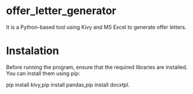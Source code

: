 # offer_letter_generator
It is a Python-based tool using Kivy and MS Excel to generate offer letters.
# Instalation
Before running the program, ensure that the required libraries are installed. You can install them using pip:

pip install kivy,pip install pandas,pip install docxtpl.
